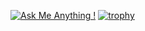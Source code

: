 
[![Ask Me Anything !](https://img.shields.io/badge/Ask%20me-anything-1abc9c.svg)](https://GitHub.com/xahurs/xahurs)
[![trophy](https://github-profile-trophy.vercel.app/?username=xahurs)](https://github.com/xahurs/github-profile-trophy)

